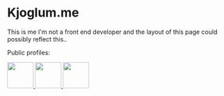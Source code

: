 # Kjoglum.me

This is me
I'm not a front end developer and the layout of this page
could possibly reflect this..


Public profiles:
<!-- Project Euler profile -->
  <a href="https://projecteuler.net/profile/tkjoeglu.png">
    <img id="projecteuler" src="img/ProjectEuler-tkjoeglu.png" style="height: 60px;">
  </a>
<!-- GitHub profile -->
<a href="https://github.com/thomakj">
  <img id="github" src="img/GitHub-Mark-64px.png" style="height: 60px;">
</a>
<!-- LinkedIn profile -->
  <a href="https://www.linkedin.com/in/thomas-kj%C3%B8glum-b542b552/">
    <img id="linkedin" src="img/Logo-2C-66px-TM.png" style="height: 60px;">
  </a>
